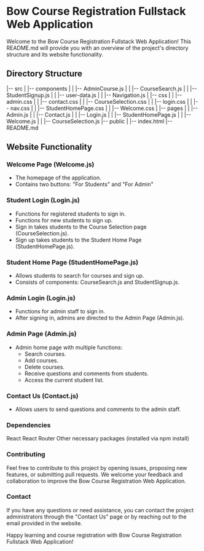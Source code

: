 # Bow Course Registration Fullstack Web Application

Welcome to the Bow Course Registration Fullstack Web Application! This README.md will provide you with an overview of the project's directory structure and its website functionality.

## Directory Structure
|-- src
| |-- components
| | |-- AdminCourse.js
| | |-- CourseSearch.js
| | |-- StudentSignup.js
| | |-- user-data.js
| | |-- Navigation.js
| |-- css
| | |-- admin.css
| | |-- contact.css
| | |-- CourseSelection.css
| | |-- login.css
| | |-- nav.css
| | |-- StudentHomePage.css
| | |-- Welcome.css
| |-- pages
| | |-- Admin.js
| | |-- Contact.js
| | |-- Login.js
| | |-- StudentHomePage.js
| | |-- Welcome.js
| | |-- CourseSelection.js
|-- public
| |-- index.html
|-- README.md


## Website Functionality

### Welcome Page (Welcome.js)
- The homepage of the application.
- Contains two buttons: "For Students" and "For Admin"

### Student Login (Login.js)
- Functions for registered students to sign in.
- Functions for new students to sign up.
- Sign in takes students to the Course Selection page (CourseSelection.js).
- Sign up takes students to the Student Home Page (StudentHomePage.js).

### Student Home Page (StudentHomePage.js)
- Allows students to search for courses and sign up.
- Consists of components: CourseSearch.js and StudentSignup.js.

### Admin Login (Login.js)
- Functions for admin staff to sign in.
- After signing in, admins are directed to the Admin Page (Admin.js).

### Admin Page (Admin.js)
- Admin home page with multiple functions:
  - Search courses.
  - Add courses.
  - Delete courses.
  - Receive questions and comments from students.
  - Access the current student list.

### Contact Us (Contact.js)
- Allows users to send questions and comments to the admin staff.

### Dependencies
React
React Router
Other necessary packages (installed via npm install)

### Contributing
Feel free to contribute to this project by opening issues, proposing new features, or submitting pull requests. We welcome your feedback and collaboration to improve the Bow Course Registration Web Application.

### Contact
If you have any questions or need assistance, you can contact the project administrators through the "Contact Us" page or by reaching out to the email provided in the website.

Happy learning and course registration with Bow Course Registration Fullstack Web Application!


